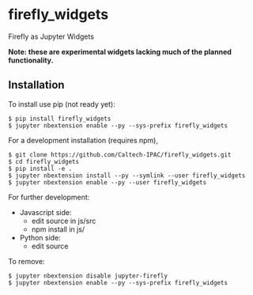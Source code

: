 firefly_widgets
===============================

Firefly as Jupyter Widgets

**Note: these are experimental widgets lacking much of the planned functionality.**

Installation
------------

To install use pip (not ready yet):

    $ pip install firefly_widgets
    $ jupyter nbextension enable --py --sys-prefix firefly_widgets


For a development installation (requires npm),

    $ git clone https://github.com/Caltech-IPAC/firefly_widgets.git
    $ cd firefly_widgets
    $ pip install -e .
    $ jupyter nbextension install --py --symlink --user firefly_widgets
    $ jupyter nbextension enable --py --user firefly_widgets

For further development:
 - Javascript side:
    - edit source in js/src
    - npm install in js/
 - Python side:
    - edit source

To remove:

    $ jupyter nbextension disable jupyter-firefly
    $ jupyter nbextension enable --py --sys-prefix firefly_widgets

